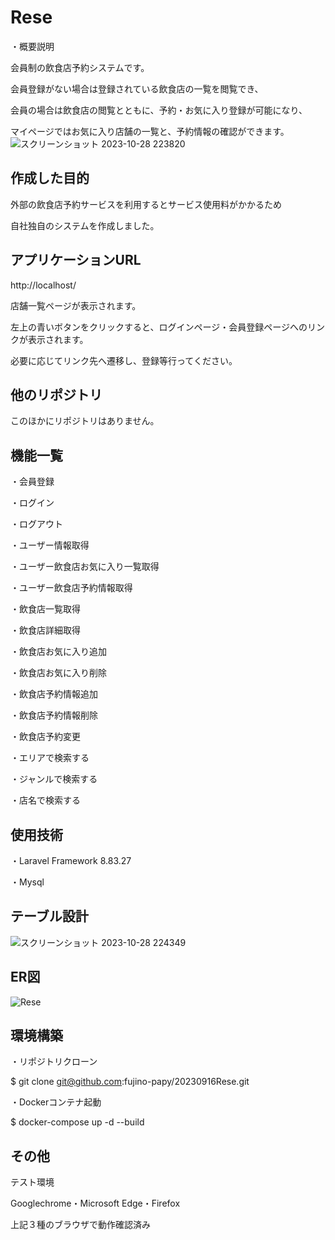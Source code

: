 # Rese
・概要説明

会員制の飲食店予約システムです。

会員登録がない場合は登録されている飲食店の一覧を閲覧でき、

会員の場合は飲食店の閲覧とともに、予約・お気に入り登録が可能になり、

マイページではお気に入り店舗の一覧と、予約情報の確認ができます。
![スクリーンショット 2023-10-28 223820](https://github.com/fujino-papy/20230916Rese/assets/128576839/f37b3864-27ef-419d-902d-3a8f5ca52b6e)

## 作成した目的
外部の飲食店予約サービスを利用するとサービス使用料がかかるため

自社独自のシステムを作成しました。

## アプリケーションURL
http://localhost/

店舗一覧ページが表示されます。

左上の青いボタンをクリックすると、ログインページ・会員登録ページへのリンクが表示されます。

必要に応じてリンク先へ遷移し、登録等行ってください。

## 他のリポジトリ
このほかにリポジトリはありません。

## 機能一覧
・会員登録

・ログイン

・ログアウト

・ユーザー情報取得

・ユーザー飲食店お気に入り一覧取得

・ユーザー飲食店予約情報取得

・飲食店一覧取得

・飲食店詳細取得

・飲食店お気に入り追加

・飲食店お気に入り削除

・飲食店予約情報追加

・飲食店予約情報削除

・飲食店予約変更

・エリアで検索する

・ジャンルで検索する

・店名で検索する

## 使用技術
・Laravel Framework 8.83.27

・Mysql

## テーブル設計
![スクリーンショット 2023-10-28 224349](https://github.com/fujino-papy/20230916Rese/assets/128576839/e9d6d49d-67de-4c2f-ad3f-9755ab24f327)


## ER図
![Rese](https://github.com/fujino-papy/20230916Rese/assets/128576839/b18ec7b1-215c-4749-800b-6252fb0417b6)


## 環境構築
・リポジトリクローン

$ git clone git@github.com:fujino-papy/20230916Rese.git

・Dockerコンテナ起動

$ docker-compose up -d --build

## その他
テスト環境

Googlechrome・Microsoft Edge・Firefox

上記３種のブラウザで動作確認済み
